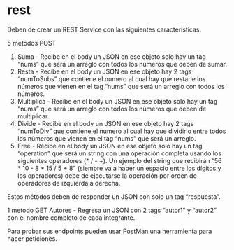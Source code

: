 # rest

Deben de crear un REST Service con las siguientes características:


5 metodos POST  
1. Suma - Recibe en el body un JSON en ese objeto solo hay un tag “nums” que será un arreglo con todos los números que deben de sumar.
2. Resta - Recibe en el body un JSON en ese objeto hay 2 tags “numToSubs” que contiene el numero al cual hay que restarle los números que vienen en el tag “nums” que será un arreglo con todos los números.
3. Multiplica - Recibe en el body un JSON en ese objeto solo hay un tag “nums” que será un arreglo con todos los números que deben de multiplicar.
4. Divide - Recibe en el body un JSON en ese objeto hay 2 tags “numToDiv” que contiene el numero al cual hay que dividirlo entre todos los números que vienen en el tag “nums” que será un arreglo.
5. Free - Recibe en el body un JSON en ese objeto solo hay un tag “operation” que será un string con una operación completa usando los siguientes operadores (* / - +). Un ejemplo del string que recibirán “56 * 10 - 8 * 15 / 5 + 8" (siempre va a haber un espacio entre los dígitos y los operadores) debe de ejecutarse la operación por orden de operadores de izquierda a derecha.

Estos métodos deben de responder un JSON con solo un tag “respuesta”.

 

1 metodo GET
Autores - Regresa un JSON con 2 tags “autor1" y “autor2” con el nombre completo de cada integrante.

Para probar sus endpoints pueden usar PostMan una herramienta para hacer peticiones.


